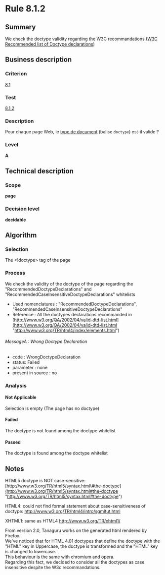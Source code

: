 # Rule 8.1.2
## Summary

We check the doctype validity regarding the W3C recommandations ([W3C
Recommended list of Doctype
declarations](http://www.w3.org/QA/2002/04/valid-dtd-list.html))

## Business description

### Criterion

[8.1](http://references.modernisation.gouv.fr/sites/default/files/RGAA3_RC2-1/referentiel_technique.htm#crit-8-1)

### Test

[8.1.2](http://references.modernisation.gouv.fr/sites/default/files/RGAA3_RC2-1/referentiel_technique.htm#test-8-1-2)

### Description

Pour chaque page Web, le <a href="http://references.modernisation.gouv.fr/sites/default/files/RGAA3_RC2-1/glossaire.htm#mDTD">type de document</a> (balise `doctype`) est-il valide ?

### Level

**A**

## Technical description

### Scope

**page**

### Decision level

**decidable**

## Algorithm

### Selection

The <!doctype\> tag of the page

### Process

We check the validity of the doctype of the page regarding the
"RecommendedDoctypeDeclarations" and
"RecommendedCaseInsensitiveDoctypeDeclarations" whitelists

-   Used nomenclatures : "RecommendedDoctypeDeclarations",
    "RecommendedCaseInsensitiveDoctypeDeclarations"
-   Reference : All the doctypes declarations recommanded in
    [http://www.w3.org/QA/2002/04/valid-dtd-list.html](http://www.w3.org/QA/2002/04/valid-dtd-list.html "http://www.w3.org/TR/html4/index/elements.html")

###### MessageA : Wrong Doctype Declaration

-   code : WrongDoctypeDeclaration
-   status: Failed
-   parameter : none
-   present in source : no

### Analysis

#### Not Applicable

Selection is empty (The page has no doctype)

#### Failed

The doctype is not found among the doctype whitelist

#### Passed

The doctype is found among the doctype whitelist

## Notes

HTML5 doctype is NOT case-sensitive:
[http://www.w3.org/TR/html5/syntax.html\#the-doctype](http://www.w3.org/TR/html5/syntax.html#the-doctype "http://www.w3.org/TR/html5/syntax.html#the-doctype")

HTML4: could not find formal statement about case-sensitiveness of
doctype: http://www.w3.org/TR/html4/intro/sgmltut.html

XHTML1: same as HTML4 http://www.w3.org/TR/xhtml1/

From version 2.0, Tanaguru works on the generated html rendered by
Firefox. \
We've noticed that for HTML 4.01 doctypes that define the doctype with
the "HTML" key in Uppercase, the doctype is transformed and the "HTML"
key is changed to lowercase. \
This behaviour is the same with chromium and opera. \
Regarding this fact, we decided to consider all the doctypes as case
insensitive despite the W3c recommandations.
